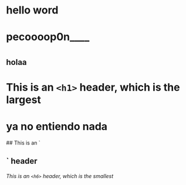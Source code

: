 # <h1> hello word <h1>
# <h1> pecoooop0n____ <h1>
# <h2> holaa <h2>

# This is an `<h1>` header, which is the largest
<h1> ya no entiendo nada </h1>
## This is an `<h2>` header

###### This is an `<h6>` header, which is the smallest

